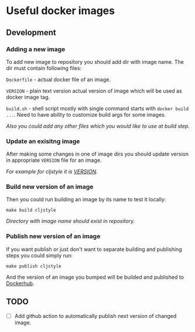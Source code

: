 # Useful docker images

## Development

### Adding a new image

To add new image to repository you should add dir with image name.
The dir must contain following files:

`Dockerfile` - actual docker file of an image.

`VERSION` - plain text version actual version of image which will be used as docker image tag.

`build.sh` - shell script mostly with single command starts with `docker build ...`.
Need to have ability to customize build args for some images.

*Also you could add any other files which you would like to use at build step.*

### Update an exisitng image

After making some changes in one of image dirs you should update version
in appropriate `VERSION` file for an image.

*For example for cljstyle it is [VERSION](/cljstyle/VERSION).*

### Build new version of an image

Then you could run building an image by its name to test it locally:

```shell
make build cljstyle
```

*Directory with image name should exist in repository.*


### Publish new version of an image

If you want publish or just don't want to separate building and publishing steps
you could simply run:

```shell
make publish cljstyle
```

And the version of an image you bumped will be builded and published to [Dockerhub](https://hub.docker.com/u/abogoyavlensky).


## TODO

- [ ] Add github action to automatically publish next version of changed image.
